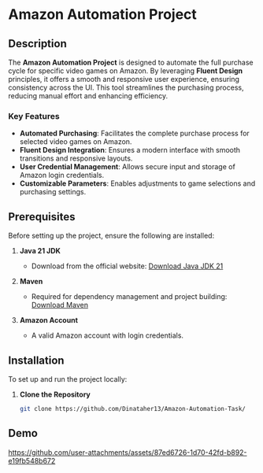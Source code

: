# Amazon Automation Project

## Description

The **Amazon Automation Project** is designed to automate the full purchase cycle for specific video games on Amazon. By leveraging **Fluent Design** principles, it offers a smooth and responsive user experience, ensuring consistency across the UI. This tool streamlines the purchasing process, reducing manual effort and enhancing efficiency.

### Key Features

- **Automated Purchasing**: Facilitates the complete purchase process for selected video games on Amazon.
- **Fluent Design Integration**: Ensures a modern interface with smooth transitions and responsive layouts.
- **User Credential Management**: Allows secure input and storage of Amazon login credentials.
- **Customizable Parameters**: Enables adjustments to game selections and purchasing settings.

## Prerequisites

Before setting up the project, ensure the following are installed:

1. **Java 21 JDK**
   - Download from the official website:
     [Download Java JDK 21](https://www.oracle.com/java/technologies/javase-jdk21-downloads.html)

2. **Maven**
   - Required for dependency management and project building:
     [Download Maven](https://maven.apache.org/download.cgi)

3. **Amazon Account**
   - A valid Amazon account with login credentials.

## Installation

To set up and run the project locally:

1. **Clone the Repository**

   ```bash
   git clone https://github.com/Dinataher13/Amazon-Automation-Task/

## Demo 

https://github.com/user-attachments/assets/87ed6726-1d70-42fd-b892-e19fb548b672


